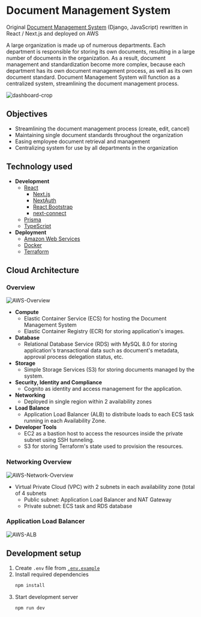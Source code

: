 # Document Management System

Original [Document Management System](https://github.com/phwt/DMS) (Django, JavaScript) rewritten in React / Next.js and deployed on AWS

A large organization is made up of numerous departments. Each department is responsible for storing its own documents, resulting in a large number of documents in the organization. As a result, document management and standardization become more complex, because each department has its own document management process, as well as its own document standard. Document Management System will function as a centralized system, streamlining the document management process.

![dashboard-crop](https://user-images.githubusercontent.com/28344318/122898292-f5e49f00-d374-11eb-9dd7-157f2ebe67e3.jpeg)

## Objectives

- Streamlining the document management process (create, edit, cancel)
- Maintaining single document standards throughout the organization
- Easing employee document retrieval and management
- Centralizing system for use by all departments in the organization

## Technology used

- **Development**
  - [React](https://reactjs.org/)
    - [Next.js](https://nextjs.org/)
    - [NextAuth](https://next-auth.js.org/)
    - [React Bootstrap](https://react-bootstrap.github.io/)
    - [next-connect](https://github.com/hoangvvo/next-connect)
  - [Prisma](https://www.prisma.io/)
  - [TypeScript](http://typescriptlang.org/)
- **Deployment**
  - [Amazon Web Services](https://aws.amazon.com/)
  - [Docker](https://www.docker.com/)
  - [Terraform](https://www.terraform.io/)

## Cloud Architecture

### Overview

![AWS-Overview](https://user-images.githubusercontent.com/28344318/152000076-3c23140b-986c-4611-8b5f-0858d3738805.jpg)

- **Compute**
  - Elastic Container Service (ECS) for hosting the Document Management System
  - Elastic Container Registry (ECR) for storing application's images.
- **Database**
  - Relational Database Service (RDS) with MySQL 8.0 for storing application's transactional data such as document's metadata, approval process delegation status, etc.
- **Storage**
  - Simple Storage Services (S3) for storing documents managed by the system.
- **Security, Identity and Compliance**
  - Cognito as identity and access management for the application.
- **Networking**
  - Deployed in single region within 2 availability zones
- **Load Balance**
  - Application Load Balancer (ALB) to distribute loads to each ECS task running in each Availability Zone.
- **Developer Tools**
  - EC2 as a bastion host to access the resources inside the private subnet using SSH tunneling.
  - S3 for storing Terraform's state used to provision the resources.

### Networking Overview

![AWS-Network-Overview](https://user-images.githubusercontent.com/28344318/152000058-10847898-de07-4fc3-81ea-a5b65aeff105.jpg)

- Virtual Private Cloud (VPC) with 2 subnets in each availability zone (total of 4 subnets
  - Public subnet: Application Load Balancer and NAT Gateway
  - Private subnet: ECS task and RDS database

### Application Load Balancer

![AWS-ALB](https://user-images.githubusercontent.com/28344318/152000048-61af80de-b9dd-4359-a227-41adfcb27a1c.png)

## Development setup

1. Create `.env` file from [`.env.example`](https://github.com/phwt/DMS-AWS/blob/main/.env.example)
2. Install required dependencies
   ```zsh
   npm install
   ```
3. Start development server
   ```zsh
   npm run dev
   ```
